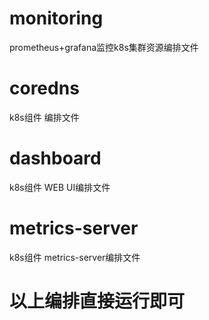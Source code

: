 # monitoring
prometheus+grafana监控k8s集群资源编排文件

# coredns
k8s组件 编排文件

# dashboard
k8s组件 WEB UI编排文件

# metrics-server
k8s组件 metrics-server编排文件

# 以上编排直接运行即可
